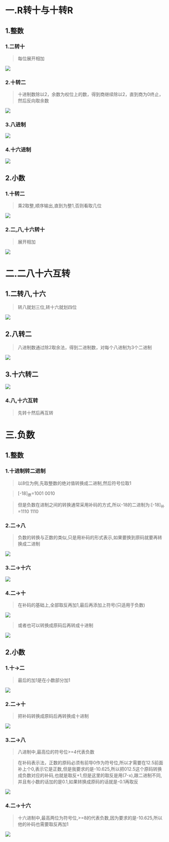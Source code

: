 # 一.R转十与十转R

## 1.整数

### 1.二转十

>每位展开相加

![](images/进制转换/2159c1118efb3dc540c6daef3de26d8a.png)
### 2.十转二

>十进制数除以2，余数为权位上的数，得到商继续除以2，直到商为0终止，然后反向取余数

![](images/进制转换/36a74c905e7dfcfb1a0dc71c8611b44f.png)
### 3.八进制

![](images/进制转换/ec5e6c3654c222a0367972c4d852e7ee.png)
### 4.十六进制

![](images/进制转换/692cb86b8904ab5ecd3df02cfee58ccf.png)
## 2.小数

### 1.十转二

>乘2取整,顺序输出,直到为整1,否则看取几位

![](images/进制转换/6f908ff9583de9ff6956235244b87f06.png)

### 2.二,八,十六转十

>展开相加

![](images/进制转换/ca4545e08c0e3ebe59cc3120b03289a8.png)

# 二.二八十六互转

## 1.二转八,十六

>转八就划三位,转十六就划四位

![](images/进制转换/0f61748aa9a17996ff69902e509936dc.png)

## 2.八转二

>八进制数通过除2取余法，得到二进制数，对每个八进制为3个二进制

![](images/进制转换/10864abce2bd4b78e4200ec67214c9f6.png)

## 3.十六转二

![](images/进制转换/72c7b0b1280305df1d205c61d8f5bc99.png)

### 4.八,十六互转

>先转十然后再互转

# 三.负数

## 1.整数

### 1.十进制转二进制

>以8位为例,先取整数的绝对值转换成二进制,然后符号位取1

>[-18]<sub>原</sub>=1001 0010

>但是负数在进制之间的转换通常采用补码的方式,所以-18的二进制为:[-18]<sub>补</sub>=1110 1110

### 2.二->八

>负数的转换与正数的类似,只是用补码的形式表示,如果要换到原码就要再转换成二进制

![](images/进制转换/35f60842590cbbcde77246191645b51a.png)

### 3.二->十六

![](images/进制转换/f114bd6b41d7f47287c472fa970d9c30.png)

### 4.二->十

>在补码的基础上,全部取反再加1,最后再添加上符号(只适用于负数)

![](images/进制转换/b6c8c934214a44664bc3875093d834bb.png)

>或者也可以转换成原码后再转成十进制

![](images/进制转换/41143dc577216efc0bfd4e6a4e473e72.png)

## 2.小数

### 1.十->二

>最后的加1是在小数部分加1

![](images/进制转换/8dbf6ab1d725381c19d4aadb34ab1de0_720.png)

### 2.二->十

>把补码转换成原码后再转换成十进制

![](images/进制转换/7f791f73c378f3d831239e961d291727.png)

### 3.二->八

>八进制中,最高位的符号位>=4代表负数

>在补码表示法，正数的原码必须有前导0作为符号位,所以才需要在12.5前面补上个0,表示它是正数,但是我要求的是-10.625,所以把012.5这个原码转换成负数对应的补码,也就是取反+1,但是这里的取反是用(7-x),跟二进制不同,并且有小数的话加的是0.1,如果转换成原码的话就是-0.1再取反

![](images/进制转换/16bfe6d899e8024e82877a648b57dbaa_720.png)

### 4.二->十六

>十六进制中,最高两位为符号位,>=8的代表负数,因为要求的是-10.625,所以他的补码也需要取反再加1

![](images/进制转换/d41100ffa945c16f295c06e28b3b82fa.png)